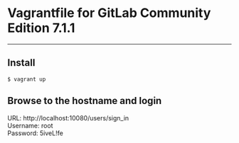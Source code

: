 # Vagrantfile for GitLab Community Edition 7.1.1
---


## Install

```
$ vagrant up
```

## Browse to the hostname and login

URL: http://localhost:10080/users/sign_in  
Username: root  
Password: 5iveL!fe
